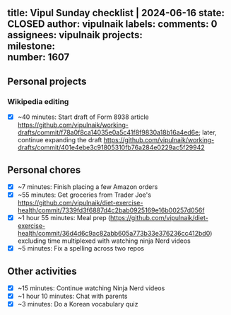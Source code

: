 title:	Vipul Sunday checklist | 2024-06-16
state:	CLOSED
author:	vipulnaik
labels:	
comments:	0
assignees:	vipulnaik
projects:	
milestone:	
number:	1607
--
## Personal projects

### Wikipedia editing

- [x] ~40 minutes: Start draft of Form 8938 article https://github.com/vipulnaik/working-drafts/commit/f78a0f8ca14035e0a5c41f8f9830a18b16a4ed6e; later, continue expanding the draft https://github.com/vipulnaik/working-drafts/commit/401e4ebe3c91805310fb76a284e0229ac5f29942

## Personal chores

- [x] ~7 minutes: Finish placing a few Amazon orders
- [x] ~55 minutes: Get groceries from Trader Joe's https://github.com/vipulnaik/diet-exercise-health/commit/7339fd3f6887d4c2bab0925169e16b00257d056f
- [x] ~1 hour 55 minutes: Meal prep (https://github.com/vipulnaik/diet-exercise-health/commit/36d4d6c9ac82abb605a773b33e376236cc412bd0) excluding time multiplexed with watching ninja Nerd videos
- [x] ~5 minutes: Fix a spelling across two repos 

## Other activities

- [x] ~15 minutes: Continue watching Ninja Nerd videos
- [x] ~1 hour 10 minutes: Chat with parents
- [x] ~3 minutes: Do a Korean vocabulary quiz 
